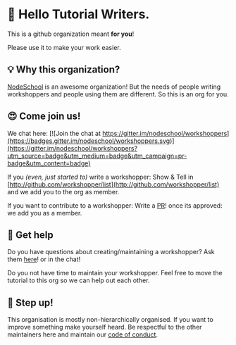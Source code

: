 # :wave: Hello Tutorial Writers.

This is a github organization meant **for you**!

Please use it to make your work easier.

## :bulb: Why this organization?

[NodeSchool](http://nodeschool.io) is an awesome organization! But the needs 
of people writing workshoppers and people using them are different. So this is 
an org for you.

## :heart_eyes: Come join us!

We chat here: [![Join the chat at https://gitter.im/nodeschool/workshoppers](https://badges.gitter.im/nodeschool/workshoppers.svg)](https://gitter.im/nodeschool/workshoppers?utm_source=badge&utm_medium=badge&utm_campaign=pr-badge&utm_content=badge)

If you _(even, just started to)_ write a workshopper: Show & Tell in
[http://github.com/workshopper/list](http://github.com/workshopper/list) and 
we add you to the org as member.

If you want to contribute to a workshopper: Write a
[PR](https://help.github.com/articles/about-pull-requests/)! once its 
approved: we add you as a member.

## :hospital: Get help

Do you have questions about creating/maintaining a workshopper?
Ask them [here](https://github.com/workshopper/org/issues/new)! or in the chat!

Do you not have time to maintain your workshopper. Feel free to move the 
tutorial to this org so we can help out each other.

## :triumph: Step up!

This organisation is mostly non-hierarchically organised. If you want to 
improve something make yourself heard. Be respectful to the other maintainers
here and maintain our [code of conduct](https://github.com/workshopper/org/blob/master/code_of_conduct.md).









